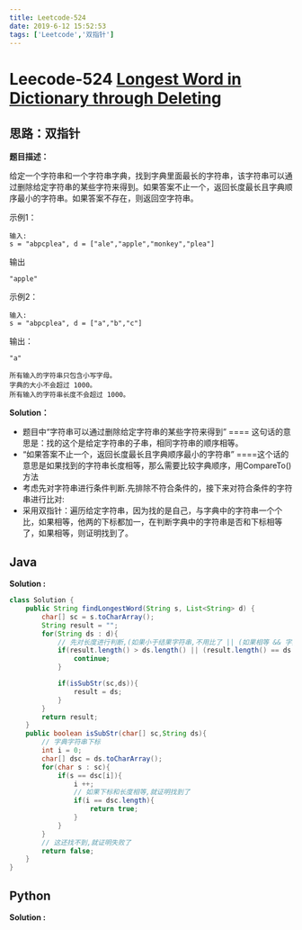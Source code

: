 ```yaml
---
title: Leetcode-524
date: 2019-6-12 15:52:53
tags: ['Leetcode','双指针']
---
```


# Leecode-524 [Longest Word in Dictionary through Deleting](https://leetcode-cn.com/problems/longest-word-in-dictionary-through-deleting/)

## 思路：双指针

**题目描述：**

给定一个字符串和一个字符串字典，找到字典里面最长的字符串，该字符串可以通过删除给定字符串的某些字符来得到。如果答案不止一个，返回长度最长且字典顺序最小的字符串。如果答案不存在，则返回空字符串。

示例1：

```
输入:
s = "abpcplea", d = ["ale","apple","monkey","plea"]
```

输出

```
"apple"
```



示例2：

```
输入:
s = "abpcplea", d = ["a","b","c"]
```

输出：

```
"a"
```

```
所有输入的字符串只包含小写字母。
字典的大小不会超过 1000。
所有输入的字符串长度不会超过 1000。
```

**Solution：**

- 题目中“字符串可以通过删除给定字符串的某些字符来得到” ==== 这句话的意思是：找的这个是给定字符串的子串，相同字符串的顺序相等。
- “如果答案不止一个，返回长度最长且字典顺序最小的字符串” ====这个话的意思是如果找到的字符串长度相等，那么需要比较字典顺序，用CompareTo()方法
- 考虑先对字符串进行条件判断.先排除不符合条件的，接下来对符合条件的字符串进行比对:
- 采用双指针：遍历给定字符串，因为找的是自己，与字典中的字符串一个个比，如果相等，他两的下标都加一，在判断字典中的字符串是否和下标相等了，如果相等，则证明找到了。



<!--more-->



## Java

**Solution :**

```java
class Solution {
    public String findLongestWord(String s, List<String> d) {
        char[] sc = s.toCharArray();
        String result = "";
        for(String ds : d){
            // 先对长度进行判断,(如果小于结果字符串,不用比了 || (如果相等 && 字典顺序小 也不用比了))
            if(result.length() > ds.length() || (result.length() == ds.length() && result.compareTo(ds) < 0)){
                continue;
            }

            if(isSubStr(sc,ds)){
                result = ds;
            }
        }
        return result;
    }
    public boolean isSubStr(char[] sc,String ds){
        // 字典字符串下标
        int i = 0;
        char[] dsc = ds.toCharArray();
        for(char s : sc){
            if(s == dsc[i]){
                i ++;
                // 如果下标和长度相等,就证明找到了
                if(i == dsc.length){
                    return true;
                }
            }
        }
        // 这还找不到,就证明失败了
        return false;
    }
}

```













## Python 



**Solution :**

```python

```



